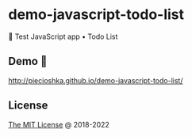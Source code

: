 # demo-javascript-todo-list

:ledger: Test JavaScript app • Todo List

## Demo 🚀

<http://piecioshka.github.io/demo-javascript-todo-list/>

## License

[The MIT License](http://piecioshka.mit-license.org) @ 2018-2022

